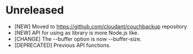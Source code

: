 # Unreleased

- [NEW] Moved to https://github.com/cloudant/couchbackup repository
- [NEW] API for using as library is more Node.js like.
- [CHANGE] The --buffer option is now --buffer-size.
- [DEPRECATED] Previous API functions.
